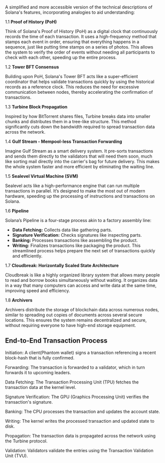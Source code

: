 A simplified and more accessible version of the technical descriptions of Solana's features, incorporating analogies to aid understanding:

1.1 **Proof of History (PoH)**

Think of Solana's Proof of History (PoH) as a digital clock that continuously records the time of each transaction. It uses a high-frequency method that stamps each event in order, ensuring that everything happens in a sequence, just like putting time stamps on a series of photos. This allows the system to verify the order of events without needing all participants to check with each other, speeding up the entire process.

1.2 **Tower BFT Consensus**

Building upon PoH, Solana's Tower BFT acts like a super-efficient coordinator that helps validate transactions quickly by using the historical records as a reference clock. This reduces the need for excessive communication between nodes, thereby accelerating the confirmation of transactions.

1.3 **Turbine Block Propagation**

Inspired by how BitTorrent shares files, Turbine breaks data into smaller chunks and distributes them in a tree-like structure. This method significantly cuts down the bandwidth required to spread transaction data across the network.

1.4 **Gulf Stream - Mempool-less Transaction Forwarding**

Imagine Gulf Stream as a smart delivery system. It pre-sorts transactions and sends them directly to the validators that will need them soon, much like sorting mail directly into the carrier's bag for future delivery. This makes the whole system faster and more efficient by eliminating the waiting line.

1.5 **Sealevel Virtual Machine (SVM)**

Sealevel acts like a high-performance engine that can run multiple transactions in parallel. It’s designed to make the most out of modern hardware, speeding up the processing of instructions and transactions on Solana.

1.6 **Pipeline**

Solana’s Pipeline is a four-stage process akin to a factory assembly line:
- **Data Fetching:** Collects data like gathering parts.
- **Signature Verification:** Checks signatures like inspecting parts.
- **Banking:** Processes transactions like assembling the product.
- **Writing:** Finalizes transactions like packaging the product.
This streamlined process helps prepare the next set of transactions quickly and efficiently.

1.7 **Cloudbreak: Horizontally Scaled State Architecture**

Cloudbreak is like a highly organized library system that allows many people to read and borrow books simultaneously without waiting. It organizes data in a way that many computers can access and write data at the same time, improving speed and efficiency.

1.8 **Archivers**

Archivers distribute the storage of blockchain data across numerous nodes, similar to spreading out copies of documents across several secure locations. This ensures the system remains decentralized and secure, without requiring everyone to have high-end storage equipment.

## End-to-End Transaction Process

Initiation: A client(Phantom wallet) signs a transaction referencing a recent block-hash that is fully confirmed.

Forwarding: The transaction is forwarded to a validator, which in turn forwards it to upcoming leaders.

Data Fetching: The  Transaction Processing Unit (TPU) fetches the transaction data at the kernel level.

Signature Verification: The GPU (Graphics Processing Unit) verifies the transaction's signature.

Banking: The CPU processes the transaction and updates the account state.

Writing: The kernel writes the processed transaction and updated state to disk.

Propagation: The transaction data is propagated across the network using the Turbine protocol.

Validation: Validators validate the entries using the Transaction Validation Unit (TVU).